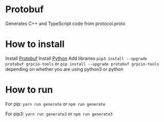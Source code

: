 # Protobuf

Generates C++ and TypeScript code from protocol.proto

# How to install

Install [Protobuf](https://grpc.io/docs/protoc-installation/)
Install [Python](https://www.python.org/downloads/)
Add libraries `pip3 install --upgrade protobuf grpcio-tools` or `pip install --upgrade protobuf grpcio-tools` depending on whether you are using python3 or python

# How to run

For pip:
`yarn run generate` or `npm run generate`

For pip3:
`yarn run generate3` or `npm run generate3`
